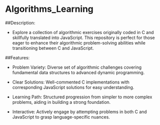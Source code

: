 # Algorithms_Learning

##Description:
- Explore a collection of algorithmic exercises originally coded in C and skillfully translated into JavaScript. This repository is perfect for those eager to enhance their algorithmic problem-solving abilities while transitioning between C and JavaScript.


##Features:
- Problem Variety: Diverse set of algorithmic challenges covering fundamental data structures to advanced dynamic programming.

- Clear Solutions: Well-commented C implementations with corresponding JavaScript solutions for easy understanding.

- Learning Path: Structured progression from simpler to more complex problems, aiding in building a strong foundation.

- Interactive: Actively engage by attempting problems in both C and JavaScript to grasp language-specific nuances.


